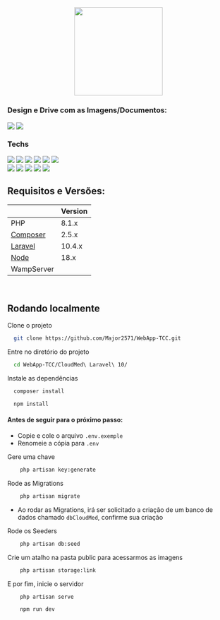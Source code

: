 
<div align="center">
<img src='https://user-images.githubusercontent.com/99849455/234647193-ee8fba0c-7049-47bc-84a4-61e9f70dd3d8.png' width='200px'>
</div>

### Design e Drive com as Imagens/Documentos:     
[<img src='https://img.shields.io/badge/figma-0D1117.svg?style=for-the-badge&logo=figma&logoColor=white' align="center">](https://www.figma.com/file/BDAuXVC40VFH11sySz9PUy/WebApp-TCC?node-id=480%3A2&t=bA80zUyv2VS2Tb31-1) [<img src='https://img.shields.io/badge/Google%20Drive-0D1117?style=for-the-badge&logo=googledrive&logoColor=ffffff' align="center">](https://drive.google.com/drive/folders/17wzfiOiRnJDzztO0I-U_HDelMwIw9FkZ?usp=sharing) 

### Techs
<div>
    <img src="https://img.shields.io/badge/html5-%23E34F26.svg?style=for-the-badge&logo=html5&logoColor=e34f26&color=0d1117"/>
    <img src="https://img.shields.io/badge/css3-%231572B6.svg?style=for-the-badge&logo=css3&logoColor=1572b6&color=0d1117"/>
    <img src="https://img.shields.io/badge/javascript-%23323330.svg?style=for-the-badge&logo=javascript&logoColor=f7df1e&color=0d1117"/>
    <img src="https://img.shields.io/badge/php-%23777BB4.svg?style=for-the-badge&logo=php&logoColor=777bb4&color=0d1117"/>
    <img src="https://img.shields.io/badge/laravel-0D1117.svg?style=for-the-badge&logo=laravel&logoColor=23FF2D20&labelColor=0D1117"/>
    <img src="https://img.shields.io/badge/mysql-0D1117.svg?style=for-the-badge&logo=mysql&logoColor=white&labelColor=0D1117"/>
    <br>
    <img src="https://img.shields.io/badge/jquery-0D1117.svg?style=for-the-badge&logo=jquery&logoColor=0096c7"/>
    <img src="https://img.shields.io/badge/tailwindcss-%2338B2AC.svg?style=for-the-badge&logo=tailwind-css&logoColor=38bcf6&color=0D1117"/>   
    <img src='https://img.shields.io/badge/OwlCarousel-0D1117?style=for-the-badge&logo=&logoColor=white&labelColor=0D1117&color=0D1117'/>
    <img src='https://img.shields.io/badge/ScrollReveal-0D1117?style=for-the-badge&logo=&logoColor=white&labelColor=0D1117&color=0D1117'/>
    <img src='https://img.shields.io/badge/SweetAlert2-0D1117?style=for-the-badge&logo=&logoColor=white&labelColor=0D1117&color=0D1117'/>
</div>

## Requisitos e Versões:

|                |  Version                       |
|----------------|-------------------------------|
|PHP |    8.1.x         |
|[Composer](https://getcomposer.org/download/) |     2.5.x    |
|[Laravel](https://laravel.com/docs/10.x/configuration)|     10.4.x     |
|[Node](https://nodejs.org/en) |     18.x     |
|WampServer| |


</br>

## Rodando localmente

Clone o projeto

```bash
  git clone https://github.com/Major2571/WebApp-TCC.git
```

Entre no diretório do projeto

```bash
  cd WebApp-TCC/CloudMed\ Laravel\ 10/
```

Instale as dependências

```bash
  composer install
```
```bash
  npm install
```

#### Antes de seguir para o próximo passo:
- Copie e cole o arquivo  `.env.exemple `
- Renomeie a cópia para  `.env `

Gere uma chave
```bash
    php artisan key:generate
```

Rode as Migrations
```bash
    php artisan migrate
```

- Ao rodar as Migrations, irá ser solicitado a criação de um banco de dados chamado ` dbCloudMed `, confirme sua criação

Rode os Seeders
```bash
    php artisan db:seed
```

Crie um atalho na pasta public para acessarmos as imagens
```bash
    php artisan storage:link
```

E por fim, inicie o servidor
```bash
    php artisan serve
```
```bash
    npm run dev
```

